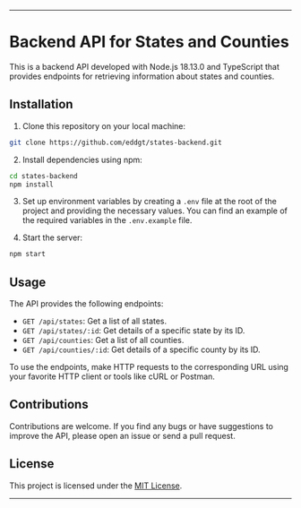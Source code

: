 ---

# Backend API for States and Counties

This is a backend API developed with Node.js 18.13.0 and TypeScript that provides endpoints for retrieving information about states and counties.

## Installation

1. Clone this repository on your local machine:

```bash
git clone https://github.com/eddgt/states-backend.git
```

2. Install dependencies using npm:

```bash
cd states-backend
npm install
```

3. Set up environment variables by creating a `.env` file at the root of the project and providing the necessary values. You can find an example of the required variables in the `.env.example` file.

4. Start the server:

```bash
npm start
```

## Usage

The API provides the following endpoints:

- `GET /api/states`: Get a list of all states.
- `GET /api/states/:id`: Get details of a specific state by its ID.
- `GET /api/counties`: Get a list of all counties.
- `GET /api/counties/:id`: Get details of a specific county by its ID.

To use the endpoints, make HTTP requests to the corresponding URL using your favorite HTTP client or tools like cURL or Postman.

## Contributions

Contributions are welcome. If you find any bugs or have suggestions to improve the API, please open an issue or send a pull request.

## License

This project is licensed under the [MIT License](https://opensource.org/licenses/MIT).

---